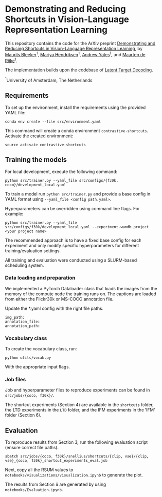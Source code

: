 
# Demonstrating and Reducing Shortcuts in Vision-Language Representation Learning

This repository contains the code for the ArXiv preprint [Demonstrating and Reducing Shortcuts in Vision-Language Representation Learning](https://arxiv.org/abs/2402.17510),  by [Maurits Bleeker](https://mauritsbleeker.github.io)<sup>1</sup>, [Mariya Hendriksen](https://mariyahendriksen.github.io)<sup>1</sup>, [Andrew Yates](https://andrewyates.net)<sup>1</sup>, and [Maarten de Rijke](https://staff.fnwi.uva.nl/m.derijke/)<sup>1</sup>.

The implementation builds upon the codebase of [Latent Target Decoding](https://github.com/MauritsBleeker/reducing-predictive-feature-suppression/).

<sup>1</sup>University of Amsterdam, The Netherlands

## Requirements

To set up the environment, install the requirements using the provided YAML file:

```angular2html
conda env create --file src/environment.yaml
```

This command will create a conda environment `contrastive-shortcuts`. Activate the created environment:

```angular2html
source activate contrastive-shortcuts
```

## Training the models 

For local development, execute the following command:

```angular2html
python src/trainer.py --yaml_file src/configs/{f30k, coco}/development_local.yaml
```

To train a model run `python src/trainer.py` and provide a base config in YAML format using `--yaml_file <config path.yaml>`. 

Hyperparameters can be overridden using command line flags. For example:
```angular2html
python src/trainer.py --yaml_file src/configs/f30k/development_local.yaml --experiment.wandb_project <your project name>
```

The recommended approach is to have a fixed base config for each experiment and only modify specific hyperparameters for different training/evaluation settings. 

All training and evaluation were conducted using a SLURM-based scheduling system.

### Data loading and preparation

We implemented a PyTorch Dataloader class that loads the images from the memory of the compute node the training runs on. The captions are loaded from either the Flickr30k or MS-COCO annotation file.

Update the *.yaml config with the right file paths.

```angular2html
img_path:
annotation_file:
annotation_path:
```


### Vocabulary class

To create the vocabulary class, run:

```angular2html
python utils/vocab.py 
```
With the appropriate input flags.


### Job files

Job and hyperparameter files to reproduce experiments can be found in `src/jobs/{coco, f30k}/`.

The shortcut experiments (Section 4) are available in the `shortcuts` folder, the LTD experiments in the `LTD` folder, and the IFM experiments in the 'IFM' folder (Section 6).

## Evaluation

To reproduce results from Section 3, run the following evaluation script (ensure correct file paths).

```angular2html
sbatch src/jobs/{coco, f30k}/snellius/shortcuts/{clip, vse}/{clip, vse}_{coco, f30k}_shortcut_experiments_eval.job
```

Next, copy all the RSUM values to `notebooks/visualizations/visualization.ipynb` to generate the plot.

The results from Section 6 are generated by using `notebooks/Evaluation.ipynb`.
